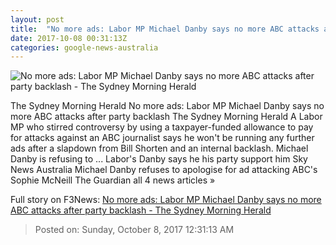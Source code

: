 ```yaml
---
layout: post
title:  "No more ads: Labor MP Michael Danby says no more ABC attacks after party backlash - The Sydney Morning Herald"
date: 2017-10-08 00:31:13Z
categories: google-news-australia
---
```


![No more ads: Labor MP Michael Danby says no more ABC attacks after party backlash - The Sydney Morning Herald](http://www.smh.com.au/content/dam/images/g/l/6/s/3/8/image.related.articleLeadwide.620x349.gywfaa.png/1507423270629.png)

The Sydney Morning Herald No more ads: Labor MP Michael Danby says no more ABC attacks after party backlash The Sydney Morning Herald A Labor MP who stirred controversy by using a taxpayer-funded allowance to pay for attacks against an ABC journalist says he won't be running any further ads after a slapdown from Bill Shorten and an internal backlash. Michael Danby is refusing to ... Labor's Danby says he his party support him Sky News Australia Michael Danby refuses to apologise for ad attacking ABC's Sophie McNeill The Guardian all 4 news articles »


Full story on F3News: [No more ads: Labor MP Michael Danby says no more ABC attacks after party backlash - The Sydney Morning Herald](http://www.f3nws.com/n/kWXqF)

> Posted on: Sunday, October 8, 2017 12:31:13 AM
